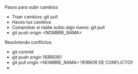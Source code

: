 Pasos para subir cambios:

- Traer cambios: git pull
- Haces tus cambios
- Comprobar si nadie subio algo nuevo: git pull
- git push origin <NOMBRE_RAMA>

Resolviendo conflictos:

- git commit
- git push origin !!ERROR!!
- git pull origin <NOMBRE_RAMA> !!ERROR DE CONFLICTO!!
-
